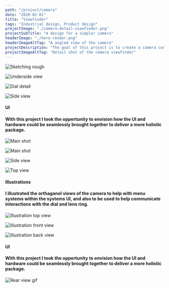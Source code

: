 ```yaml
---
path: "/project/camera"
date: "2020-02-01"
title: "Viewfinder"
tags: "Industrial design, Product design"
projectImage: "./camera-detail-viewfinder.png"
projectSubTitle: "A design for a simpler camera"
headerImage: "./hero-render.png"
headerImageAltTag: "A angled view of the camera"
projectDescription: "The goal of this project is to create a camera concept where the hardware and software are designed holistically. There are a couple of problems with most cameras out there today that I wanted to focus on. How might we ease the learning curve required for many proffessional-grade cameras today? How might we give people more ownership of the images that they take? How might we create a more succinct overlap in the way that hardware and software in cameras interact today? These are all questions that I aimed to provide an answer to."
projectImageAltTag: "Detail shot of the camera viewfinder"
---
```


![Sketching rough](./camera-sketch.png)

![Underside view](./camera-detail-underside.png)

![Dial detail](./camera-detail-dial.png)

![Side view](./camera-floating-top-left.png)

<div class="project-sub-head">
    <h4 class="project-sub-title">
        UI
    </h4>
    <h4 class="project-description">
        With this project I took the oppertunity to envision how the UI and hardware could be seamlessly brought together to deliver a more holistic package.
    </h4>
</div>

![Main shot](./camera-front-view-cap.png)

![Main shot](./camera-front-view.png)

![Side view](./camera-side-view.png)

![Top view](./camera-top-view.png)

<div class="project-sub-head">
    <h4 class="project-sub-title">
        Illustrations
    </h4>
    <h4 class="project-description">
        I illustrated the orthaganol views of the camera to help with menu systems within the systems UI, and also to be used to help communicate interactions with the dial and lens ring.
    </h4>
</div>

![Illustration top view](./camera-illustr-top.png)

![Illustration front view](./camera-illustr-front.png)

![Illustration back view](./camera-illustr-back.png)

<div class="project-sub-head">
    <h4 class="project-sub-title">
        UI
    </h4>
    <h4 class="project-description">
        With this project I took the oppertunity to envision how the UI and hardware could be seamlessly brought together to deliver a more holistic package.
    </h4>
</div>

![Rear view gif](./rear-view.png)

<!-- ![Illustration back view](./camera-with-lens-cap.png) -->

